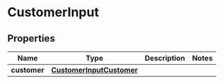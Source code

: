 

# CustomerInput


## Properties

| Name | Type | Description | Notes |
|------------ | ------------- | ------------- | -------------|
|**customer** | [**CustomerInputCustomer**](CustomerInputCustomer.md) |  |  |



